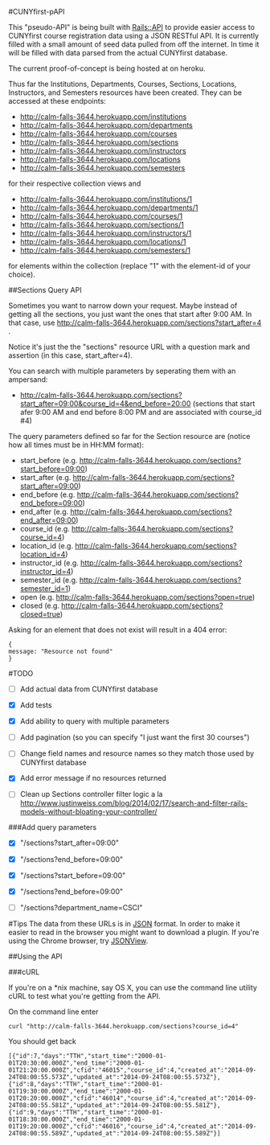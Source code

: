 #CUNYfirst-pAPI

This "pseudo-API" is being built with [Rails::API](https://github.com/rails-api/rails-api) to provide easier access to CUNYfirst course registration data using a JSON RESTful API.  It is currently filled with a small amount of seed data pulled from off the internet.  In time it will be filled with data parsed from the actual CUNYfirst database.

The current proof-of-concept is being hosted at on heroku.

Thus far the Institutions, Departments, Courses, Sections, Locations, Instructors, and Semesters resources have been created.  They can be accessed at these endpoints:
-  http://calm-falls-3644.herokuapp.com/institutions
-  http://calm-falls-3644.herokuapp.com/departments
-  http://calm-falls-3644.herokuapp.com/courses
-  http://calm-falls-3644.herokuapp.com/sections
-  http://calm-falls-3644.herokuapp.com/instructors
-  http://calm-falls-3644.herokuapp.com/locations
-  http://calm-falls-3644.herokuapp.com/semesters

for their respective collection views and 
-  http://calm-falls-3644.herokuapp.com/institutions/1
-  http://calm-falls-3644.herokuapp.com/departments/1
-  http://calm-falls-3644.herokuapp.com/courses/1
-  http://calm-falls-3644.herokuapp.com/sections/1
-  http://calm-falls-3644.herokuapp.com/instructors/1
-  http://calm-falls-3644.herokuapp.com/locations/1
-  http://calm-falls-3644.herokuapp.com/semesters/1


for elements within the collection (replace "1" with the element-id of your choice).

##Sections Query API

Sometimes you want to narrow down your request.  Maybe instead of getting all the sections, you just want the ones that start after 9:00 AM.  In that case, use http://calm-falls-3644.herokuapp.com/sections?start_after=4 .

Notice it's just the the "sections" resource URL with a question mark and assertion (in this case, start_after=4).

You can search with multiple parameters by seperating them with an ampersand:
-  http://calm-falls-3644.herokuapp.com/sections?start_after=09:00&course_id=4&end_before=20:00
(sections that start afer 9:00 AM and end before 8:00 PM and are associated with course_id #4)

The query parameters defined so far for the Section resource are (notice how all times must be in HH:MM format):

-  start_before  (e.g. http://calm-falls-3644.herokuapp.com/sections?start_before=09:00)
-  start_after  (e.g. http://calm-falls-3644.herokuapp.com/sections?start_after=09:00)
-  end_before  (e.g. http://calm-falls-3644.herokuapp.com/sections?end_before=09:00)
-  end_after  (e.g. http://calm-falls-3644.herokuapp.com/sections?end_after=09:00)
-  course_id (e.g. http://calm-falls-3644.herokuapp.com/sections?course_id=4)
-  location_id (e.g. http://calm-falls-3644.herokuapp.com/sections?location_id=4)
-  instructor_id (e.g. http://calm-falls-3644.herokuapp.com/sections?instructor_id=4)
-  semester_id (e.g. http://calm-falls-3644.herokuapp.com/sections?semester_id=1)
-  open (e.g. http://calm-falls-3644.herokuapp.com/sections?open=true)
-  closed (e.g. http://calm-falls-3644.herokuapp.com/sections?closed=true)

Asking for an element that does not exist will result in a 404 error:
~~~
{
message: "Resource not found"
}
~~~

#TODO

-  [ ]  Add actual data from CUNYfirst database

-  [X]  Add tests

-  [X]  Add ability to query with multiple parameters

-  [ ]  Add pagination (so you can specify "I just want the first 30 courses")

-  [ ]  Change field names and resource names so they match those used by CUNYfirst database

-  [X]  Add error message if no resources returned

-  [ ]  Clean up Sections controller filter logic a la http://www.justinweiss.com/blog/2014/02/17/search-and-filter-rails-models-without-bloating-your-controller/


###Add query parameters
-  [X] "/sections?start_after=09:00"
-  [X] "/sections?end_before=09:00"
-  [X] "/sections?start_before=09:00"
-  [X] "/sections?end_before=09:00"
-  [ ] "/sections?department_name=CSCI"


#Tips
The data from these URLs is in [JSON](http://en.wikipedia.org/wiki/JSON) format.  In order to make it easier to read in the browser you might want to download a plugin.  If you're using the Chrome browser, try [JSONView](https://chrome.google.com/webstore/detail/jsonview/chklaanhfefbnpoihckbnefhakgolnmc/related?hl=en).

##Using the API

###cURL

If you're on a *nix machine, say OS X, you can use the command line utility cURL to test what you're getting from the API.

On the command line enter

~~~
curl "http://calm-falls-3644.herokuapp.com/sections?course_id=4"
~~~

You should get back

~~~
[{"id":7,"days":"TTH","start_time":"2000-01-01T20:30:00.000Z","end_time":"2000-01-01T21:20:00.000Z","cfid":"46015","course_id":4,"created_at":"2014-09-24T08:00:55.573Z","updated_at":"2014-09-24T08:00:55.573Z"},{"id":8,"days":"TTH","start_time":"2000-01-01T19:30:00.000Z","end_time":"2000-01-01T20:20:00.000Z","cfid":"46014","course_id":4,"created_at":"2014-09-24T08:00:55.581Z","updated_at":"2014-09-24T08:00:55.581Z"},{"id":9,"days":"TTH","start_time":"2000-01-01T18:30:00.000Z","end_time":"2000-01-01T19:20:00.000Z","cfid":"46016","course_id":4,"created_at":"2014-09-24T08:00:55.589Z","updated_at":"2014-09-24T08:00:55.589Z"}]
~~~
